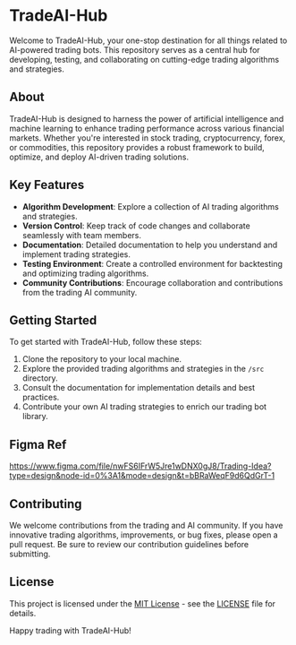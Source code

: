 # TradeAI-Hub

Welcome to TradeAI-Hub, your one-stop destination for all things related to AI-powered trading bots. This repository serves as a central hub for developing, testing, and collaborating on cutting-edge trading algorithms and strategies.

## About

TradeAI-Hub is designed to harness the power of artificial intelligence and machine learning to enhance trading performance across various financial markets. Whether you're interested in stock trading, cryptocurrency, forex, or commodities, this repository provides a robust framework to build, optimize, and deploy AI-driven trading solutions.

## Key Features

- **Algorithm Development**: Explore a collection of AI trading algorithms and strategies.
- **Version Control**: Keep track of code changes and collaborate seamlessly with team members.
- **Documentation**: Detailed documentation to help you understand and implement trading strategies.
- **Testing Environment**: Create a controlled environment for backtesting and optimizing trading algorithms.
- **Community Contributions**: Encourage collaboration and contributions from the trading AI community.

## Getting Started

To get started with TradeAI-Hub, follow these steps:

1. Clone the repository to your local machine.
2. Explore the provided trading algorithms and strategies in the `/src` directory.
3. Consult the documentation for implementation details and best practices.
4. Contribute your own AI trading strategies to enrich our trading bot library.

## Figma Ref

https://www.figma.com/file/nwFS6IFrW5Jre1wDNX0gJ8/Trading-Idea?type=design&node-id=0%3A1&mode=design&t=bBRaWeqF9d6QdGrT-1


## Contributing

We welcome contributions from the trading and AI community. If you have innovative trading algorithms, improvements, or bug fixes, please open a pull request. Be sure to review our contribution guidelines before submitting.

## License

This project is licensed under the [MIT License](LICENSE) - see the [LICENSE](LICENSE) file for details.

Happy trading with TradeAI-Hub!
